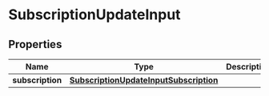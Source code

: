 

# SubscriptionUpdateInput


## Properties

| Name | Type | Description | Notes |
|------------ | ------------- | ------------- | -------------|
|**subscription** | [**SubscriptionUpdateInputSubscription**](SubscriptionUpdateInputSubscription.md) |  |  |



